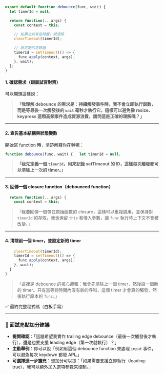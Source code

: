 
``` js
export default function debounce(func, wait) {
  let timerId = null;
  
  return function(...args) {
    const context = this;
    
    // 如果之前有定時器，就清除
    clearTimeout(timerId);
    
    // 設定新的定時器
    timerId = setTimeout(() => {
      func.apply(context, args);
    }, wait);
  };
}
```

#### 1. 確認需求（跟面試官對齊）

可以開頭這樣說：
> **「我理解 debounce 的需求是：持續觸發事件時，我不會立即執行函數，而是等最後一次觸發後的 `wait` 毫秒才執行它。這樣可以避免像 resize、keypress 這類高頻事件造成資源浪費。請問這是正確的理解嗎？」**

---

#### 2. 宣告基本結構與狀態變數

開始寫 function 時，清楚解釋你在幹嘛：
```js
function debounce(func, wait) {   let timerId = null;
```

> **「我先定義一個 `timerId`，用來記錄 setTimeout 的 ID，這樣每次觸發都可以清除上一次的 timer。」**

---

#### 3. 回傳一個 closure function（debounced function）

```js
  return function(...args) {
    const context = this;
```

> 「我要回傳一個包住原始函數的 closure，這樣可以重複調用，並保持對 `timerId` 的存取。我也保留 `this` 和傳入參數，讓 `func` 執行時上下文不會被改變。」

---
#### 4. 清除前一個 timer，並設定新的 timer

```js
    clearTimeout(timerId);
    timerId = setTimeout(() => {
      func.apply(context, args);
    }, wait);
  }
}
```

> 「這裡是 debounce 的核心邏輯：我會先清除上一個 timer，然後設一個新的 timer。只有當等待時間內沒有新的呼叫，這個 timer 才會真的觸發，然後執行原本的 `func`。」

✅ 最終完整程式碼（白板手寫）

---
### 🧠 面試亮點加分建議

- **提問確認**：「這題希望我實作 trailing edge debounce（最後一次觸發後才執行），還是也要支援 leading edge（第一次就執行）？」
- **主動舉例**：你可以說「例如用這個 debounce function 來處理 `input` 事件，可以避免每次 keydown 都發 API。」
- **可選擇進一步擴充**：想加分可以提：「如果需要支援立即執行（leading: true），我可以額外加入選項參數來控制。」